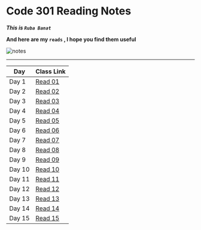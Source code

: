 # Code 301 Reading Notes

***This is `Ruba Banat`***

**And here are my `reads` , I hope you find them useful**

![notes](imgs/logo-code-dot-org_orig.png)

---


Day | Class Link
------------ | -------------
Day 1 | [Read 01](https://rubabanat.github.io/Reading-Notes-301/read-01)
Day 2 | [Read 02](https://rubabanat.github.io/Reading-Notes-301/read-02)
Day 3 | [Read 03](https://rubabanat.github.io/Reading-Notes-301/read-03)
Day 4 | [Read 04](https://rubabanat.github.io/Reading-Notes-301/read-04)
Day 5 | [Read 05](https://rubabanat.github.io/Reading-Notes-301/read-05)
Day 6 | [Read 06](https://rubabanat.github.io/Reading-Notes-301/read-06)
Day 7 | [Read 07](https://rubabanat.github.io/Reading-Notes-301/read-07)
Day 8 | [Read 08](https://rubabanat.github.io/Reading-Notes-301/read-08)
Day 9 | [Read 09](https://rubabanat.github.io/Reading-Notes-301/read-09)
Day 10| [Read 10](https://rubabanat.github.io/Reading-Notes-301/read-10)
Day 11| [Read 11](https://rubabanat.github.io/Reading-Notes-301/read-11)
Day 12| [Read 12](https://rubabanat.github.io/Reading-Notes-301/read-12)
Day 13| [Read 13](https://rubabanat.github.io/Reading-Notes-301/read-13)
Day 14| [Read 14]()
Day 15| [Read 15]()



